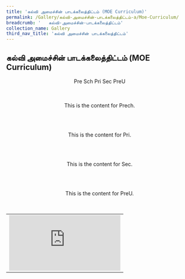 ```yaml
---
title: 'கல்வி அமைச்சின் பாடக்கலைத்திட்டம் (MOE Curriculum)'
permalink: /Gallery/கல்வி-அமைச்சின்-பாடக்கலைத்திட்டம்-a/Moe-Curriculum/
breadcrumb: '	கல்வி-அமைச்சின்-பாடக்கலைத்திட்டம்'
collection_name: Gallery
third_nav_title: 'கல்வி அமைச்சின் பாடக்கலைத்திட்டம்'
---
```


## கல்வி அமைச்சின் பாடக்கலைத்திட்டம் (MOE Curriculum)
<html>
<body>
<style>
div.btntop {
 position:fixed;
 float:right;
 bottom:20px;
 right:80px;
 z-index:99;
 boder:none;
 background-color:#4169e1;
 cursor:pointer;
 padding:15px;
  boder-radius:4px;
  color:white;
  font-weight:600;
}
</style>
<div style="margin-top:auto;margin-bottom:auto;text-align:center;">
<div class="tab">
  <a href="#Prech"><div style="display:inline-block;" class="btnClass">Pre Sch</div></a>
  <a href="#Pri"><div style="display:inline-block;" class="btnClass">Pri</div></a>
  <a href="#Sec"><div style="display:inline-block;" class="btnClass">Sec</div></a>
  <a href="#PreU"><div style="display:inline-block;" class="btnClass">PreU</div></a><div id="Prech"><br/>

<div id="Prech"><br/>
<p>This is the content for Prech.</p><br/>
</div>
<div id="Pri"><br/>
<p>This is the content for Pri.</p><br/>
</div>
<div id="Sec"><br/>
<p>This is the content for Sec.</p><br/>
</div>
<div id="PreU"><br/>
<p>This is the content for PreU.</p><br/>
</div>
</div>

</div>

<table border="0">

  <tr>
    <td>
      <div class="video-container">
  <iframe src="https://www.youtube.com/embed/M5BPpRfkbO8" frameborder="0" allow="accelerometer; autoplay; encrypted-media; gyroscope; picture-in-picture" allowfullscreen></iframe>
      <br/>
    </td>
   </tr>
</table>
